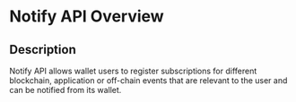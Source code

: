 # Notify API Overview

## Description

Notify API allows wallet users to register subscriptions for different blockchain, application or off-chain events that are relevant to the user and can be notified from its wallet.
